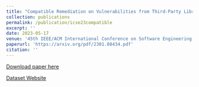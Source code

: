 ```yaml
---
title: "Compatible Remediation on Vulnerabilities from Third-Party Libraries for Java Projects"
collection: publications
permalink: /publication/icse23compatible
excerpt: ''
date: 2023-05-17
venue: '45th IEEE/ACM International Conference on Software Engineering (ICSE)'
paperurl: 'https://arxiv.org/pdf/2301.08434.pdf'
citation: ''
---
```

<!-- Your Name, You. (2015). &quot;Paper Title Number 3.&quot; <i>Journal 1</i>. 1(3). -->
<!-- This paper is about the number 3. The number 4 is left for future work. -->

[Download paper here](https://arxiv.org/pdf/2301.08434.pdf)

[Dataset Website](https://sites.google.com/view/icse23remediation)
<!-- Recommended citation: Your Name, You. (2015). "Paper Title Number 3." <i>Journal 1</i>. 1(3). -->
